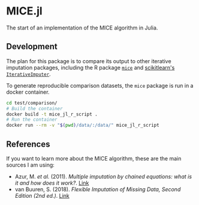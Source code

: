 # MICE.jl

The start of an implementation of the MICE algorithm in Julia.

## Development

The plan for this package is to compare its output to other iterative imputation packages, including the R package [`mice`](https://cran.r-project.org/web/packages/mice/index.html) and [scikitlearn's `IterativeImputer`](https://scikit-learn.org/stable/modules/generated/sklearn.impute.IterativeImputer.html).

To generate reproducible comparison datasets, the `mice` package is run in a docker container.

```bash
cd test/comparison/
# Build the container
docker build -t mice_jl_r_script .
# Run the container
docker run --rm -v "$(pwd)/data/:/data/" mice_jl_r_script
```

## References

If you want to learn more about the MICE algorithm, these are the main sources I am using:

- Azur, M. _et al._ (2011). _Multiple imputation by chained equations: what is it and how does it work?_. [Link](https://www.ncbi.nlm.nih.gov/pmc/articles/PMC3074241/)
- van Buuren, S. (2018). _Flexible Imputation of Missing Data, Second Edition (2nd ed.)_. [Link](https://stefvanbuuren.name/fimd/)

